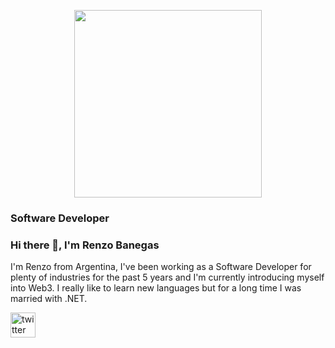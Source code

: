 <p align="center">
  <img src="https://github.com/renzobanegass/renzobanegass/blob/main/cat-typing.gif" width="300">
</p>

### Software Developer

### Hi there 👋, I'm Renzo Banegas
I'm Renzo from Argentina, I've been working as a Software Developer for plenty of industries for the past 5 years and I'm currently introducing myself into Web3. I really like to learn new languages but for a long time I was married with .NET.

[](https://www.linkedin.com/in/renzobanegas/)  [<img src='https://cdn.jsdelivr.net/npm/simple-icons@3.0.1/icons/twitter.svg' alt='twitter' height='40'>](https://twitter.com/@RenzoBaneg3556)  

